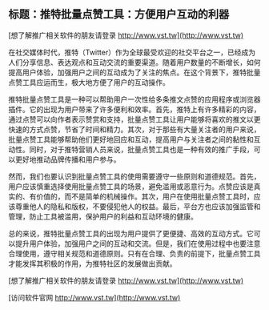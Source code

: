 ## **标题：推特批量点赞工具：方便用户互动的利器**

[想了解推广相关软件的朋友请登录 http://www.vst.tw](http://www.vst.tw)

在社交媒体时代，推特（Twitter）作为全球最受欢迎的社交平台之一，已经成为人们分享信息、表达观点和互动交流的重要渠道。随着用户数量的不断增长，如何提高用户体验，加强用户之间的互动成为了关注的焦点。在这个背景下，推特批量点赞工具应运而生，极大地方便了用户的互动操作。

推特批量点赞工具是一种可以帮助用户一次性给多条推文点赞的应用程序或浏览器插件。它的出现为用户带来了许多便利和效率。首先，推特上有许多精彩的内容，通过点赞可以向作者表示赞赏和支持，批量点赞工具让用户能够将喜欢的推文以更快速的方式点赞，节省了时间和精力。其次，对于那些有大量关注者的用户来说，批量点赞工具能够帮助他们更好地回应和互动，提高用户与关注者之间的黏性和互动性。同时，对于推特营销人员来说，批量点赞工具也是一种有效的推广手段，可以更好地推动品牌传播和用户参与。

然而，我们也要认识到批量点赞工具的使用需要遵守一些原则和道德规范。首先，用户应该慎重选择使用批量点赞工具的场景，避免滥用或恶意行为。点赞应该是真实的、有价值的，而不是简单的机械操作。其次，用户在使用批量点赞工具时，应该尊重他人的隐私和版权，不要侵犯他人的权益。最后，平台方也应该加强监管和管理，防止工具被滥用，保护用户的利益和互动环境的健康。

总的来说，推特批量点赞工具的出现为用户提供了更便捷、高效的互动方式。它可以提升用户体验，加强用户之间的互动和交流。但是，我们在使用过程中也要注意合理使用，遵守相关规范和道德原则。只有在合理、负责的前提下，批量点赞工具才能发挥其积极的作用，为推特社区的发展做出贡献。

[想了解推广相关软件的朋友请登录 http://www.vst.tw](http://www.vst.tw)


[访问软件官网 http://www.vst.tw](http://www.vst.tw)
